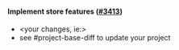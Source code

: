 #### Implement store features ([#3413](https://github.com/shopsys/shopsys/pull/3413))

-   <your changes, ie:>
-   see #project-base-diff to update your project

